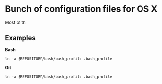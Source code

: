 Bunch of configuration files for OS X
=====================================

Most of th

Examples
--------

**Bash**

`ln -a $REPOSITORY/bash/bash_profile .bash_profile`

**Git**

`ln -a $REPOSITORY/bash/bash_profile .bash_profile`

